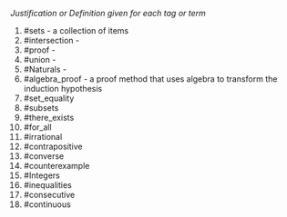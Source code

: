 *Justification or Definition given for each tag or term*

1. #sets - a collection of items 
2. #intersection - 
3. #proof - 
4. #union - 
5. #Naturals - 
6. #algebra_proof - a proof method that uses algebra to transform the induction hypothesis
7. #set_equality 
8. #subsets 
9. #there_exists 
10. #for_all 
11. #irrational 
12. #contrapositive 
13. #converse 
14. #counterexample 
15. #Integers 
16. #inequalities 
17. #consecutive 
18. #continuous 
